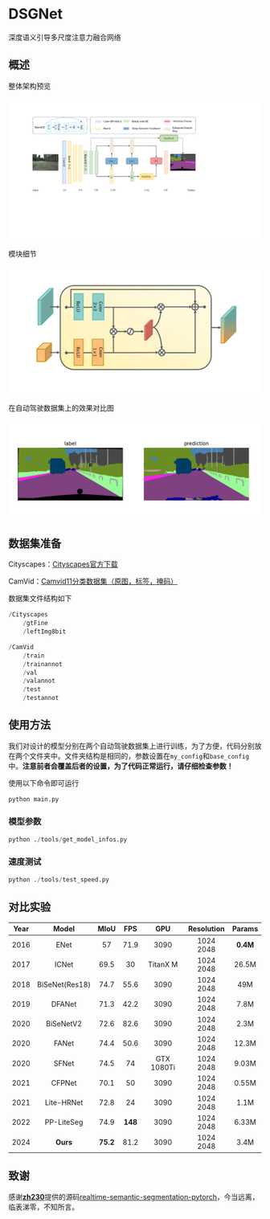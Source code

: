 # DSGNet

深度语义引导多尺度注意力融合网络

## 概述

整体架构预览

![pic](./figs/dsgnet.svg)

模块细节

![pic](./figs/AGF.jpg)

在自动驾驶数据集上的效果对比图

![pic](./figs/cityscapes.jpg)

## 数据集准备

Cityscapes：[Cityscapes官方下载](https://www.cityscapes-dataset.com/downloads/)

CamVid：[Camvid11分类数据集（原图，标签，掩码）](https://featurize.cn/datasets/chris2000520)

数据集文件结构如下

```py
/Cityscapes
    /gtFine
    /leftImg8bit
```

```python
/CamVid
    /train
    /trainannot
    /val
    /valannot
    /test
    /testannot
```

## 使用方法

我们对设计的模型分别在两个自动驾驶数据集上进行训练，为了方便，代码分别放在两个文件夹中。文件夹结构是相同的，参数设置在`my_config`和`base_config`中。**注意前者会覆盖后者的设置，为了代码正常运行，请仔细检查参数！**

使用以下命令即可运行

```py
python main.py
```

### 模型参数

```python
python ./tools/get_model_infos.py
```

### 速度测试

```py
python ./tools/test_speed.py
```

## 对比实验

| Year |     Model      |   MIoU   |   FPS   |    GPU     | Resolution |  Params  |
| :--: | :------------: | :------: | :-----: | :--------: | :--------: | :------: |
| 2016 |      ENet      |    57    |  71.9   |    3090    | 1024 2048  | **0.4M** |
| 2017 |     ICNet      |   69.5   |   30    |  TitanX M  | 1024 2048  |  26.5M   |
| 2018 | BiSeNet(Res18) |   74.7   |  55.6   |    3090    | 1024 2048  |   49M    |
| 2019 |     DFANet     |   71.3   |  42.2   |    3090    | 1024 2048  |   7.8M   |
| 2020 |   BiSeNetV2    |   72.6   |  82.6   |    3090    | 1024 2048  |   2.3M   |
| 2020 |     FANet      |   74.4   |  50.6   |    3090    | 1024 2048  |  12.3M   |
| 2020 |     SFNet      |   74.5   |   74    | GTX 1080Ti | 1024 2048  |  9.03M   |
| 2021 |     CFPNet     |   70.1   |   50    |    3090    | 1024 2048  |  0.55M   |
| 2021 |   Lite-HRNet   |   72.8   |   24    |    3090    | 1024 2048  |   1.1M   |
| 2022 |   PP-LiteSeg   |   74.9   | **148** |    3090    | 1024 2048  |  6.33M   |
| 2024 |    **Ours**    | **75.2** |  81.2   |    3090    | 1024 2048  |   3.4M   |

## 致谢

感谢[**zh230**](https://github.com/zh320)提供的源码[realtime-semantic-segmentation-pytorch](https://github.com/zh320/realtime-semantic-segmentation-pytorch)，今当远离，临表涕零，不知所言。
